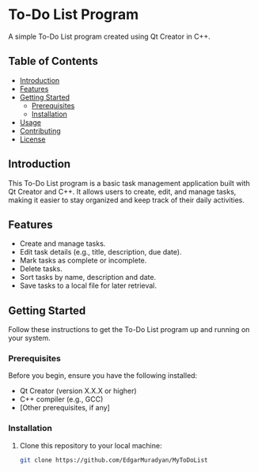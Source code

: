# To-Do List Program

A simple To-Do List program created using Qt Creator in C++.

## Table of Contents

- [Introduction](#introduction)
- [Features](#features)
- [Getting Started](#getting-started)
  - [Prerequisites](#prerequisites)
  - [Installation](#installation)
- [Usage](#usage)
- [Contributing](#contributing)
- [License](#license)

## Introduction

This To-Do List program is a basic task management application built with Qt Creator and C++. It allows users to create, edit, and manage tasks, making it easier to stay organized and keep track of their daily activities.

## Features

- Create and manage tasks.
- Edit task details (e.g., title, description, due date).
- Mark tasks as complete or incomplete.
- Delete tasks.
- Sort tasks by name, description and date.
- Save tasks to a local file for later retrieval.

## Getting Started

Follow these instructions to get the To-Do List program up and running on your system.

### Prerequisites

Before you begin, ensure you have the following installed:

- Qt Creator (version X.X.X or higher)
- C++ compiler (e.g., GCC)
- [Other prerequisites, if any]

### Installation

1. Clone this repository to your local machine:

   ```bash
   git clone https://github.com/EdgarMuradyan/MyToDoList
   
